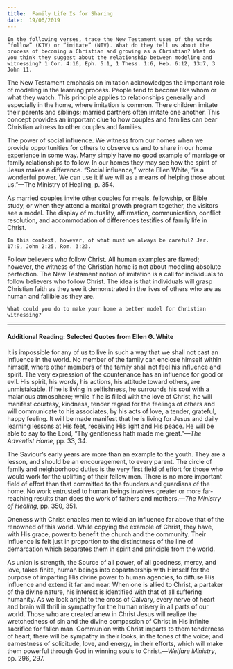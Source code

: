 ```yaml
---
title:  Family Life Is for Sharing
date:  19/06/2019
---
```


`In the following verses, trace the New Testament uses of the words “follow” (KJV) or “imitate” (NIV). What do they tell us about the process of becoming a Christian and growing as a Christian? What do you think they suggest about the relationship between modeling and witnessing? 1 Cor. 4:16, Eph. 5:1, 1 Thess. 1:6, Heb. 6:12, 13:7, 3 John 11.`

The New Testament emphasis on imitation acknowledges the important role of modeling in the learning process. People tend to become like whom or what they watch. This principle applies to relationships generally and especially in the home, where imitation is common. There children imitate their parents and siblings; married partners often imitate one another. This concept provides an important clue to how couples and families can bear Christian witness to other couples and families.

The power of social influence. We witness from our homes when we provide opportunities for others to observe us and to share in our home experience in some way. Many simply have no good example of marriage or family relationships to follow. In our homes they may see how the spirit of Jesus makes a difference. “Social influence,” wrote Ellen White, “is a wonderful power. We can use it if we will as a means of helping those about us.”—The Ministry of Healing, p. 354.

As married couples invite other couples for meals, fellowship, or Bible study, or when they attend a marital growth program together, the visitors see a model. The display of mutuality, affirmation, communication, conflict resolution, and accommodation of differences testifies of family life in Christ.

`In this context, however, of what must we always be careful? Jer. 17:9, John 2:25, Rom. 3:23.`

Follow believers who follow Christ. All human examples are flawed; however, the witness of the Christian home is not about modeling absolute perfection. The New Testament notion of imitation is a call for individuals to follow believers who follow Christ. The idea is that individuals will grasp Christian faith as they see it demonstrated in the lives of others who are as human and fallible as they are.

`What could you do to make your home a better model for Christian witnessing?`

---

#### Additional Reading: Selected Quotes from Ellen G. White

It is impossible for any of us to live in such a way that we shall not cast an influence in the world. No member of the family can enclose himself within himself, where other members of the family shall not feel his influence and spirit. The very expression of the countenance has an influence for good or evil. His spirit, his words, his actions, his attitude toward others, are unmistakable. If he is living in selfishness, he surrounds his soul with a malarious atmosphere; while if he is filled with the love of Christ, he will manifest courtesy, kindness, tender regard for the feelings of others and will communicate to his associates, by his acts of love, a tender, grateful, happy feeling. It will be made manifest that he is living for Jesus and daily learning lessons at His feet, receiving His light and His peace. He will be able to say to the Lord, “Thy gentleness hath made me great.”—_The Adventist Home_, pp. 33, 34. 

The Saviour’s early years are more than an example to the youth. They are a lesson, and should be an encouragement, to every parent. The circle of family and neighborhood duties is the very first field of effort for those who would work for the uplifting of their fellow men. There is no more important field of effort than that committed to the founders and guardians of the home. No work entrusted to human beings involves greater or more far-reaching results than does the work of fathers and mothers.—_The Ministry of Healing_, pp. 350, 351. 

Oneness with Christ enables men to wield an influence far above that of the renowned of this world. While copying the example of Christ, they have, with His grace, power to benefit the church and the community. Their influence is felt just in proportion to the distinctness of the line of demarcation which separates them in spirit and principle from the world. 

As union is strength, the Source of all power, of all goodness, mercy, and love, takes finite, human beings into copartnership with Himself for the purpose of imparting His divine power to human agencies, to diffuse His influence and extend it far and near. When one is allied to Christ, a partaker of the divine nature, his interest is identified with that of all suffering humanity. As we look aright to the cross of Calvary, every nerve of heart and brain will thrill in sympathy for the human misery in all parts of our world. Those who are created anew in Christ Jesus will realize the wretchedness of sin and the divine compassion of Christ in His infinite sacrifice for fallen man. Communion with Christ imparts to them tenderness of heart; there will be sympathy in their looks, in the tones of the voice; and earnestness of solicitude, love, and energy, in their efforts, which will make them powerful through God in winning souls to Christ.—_Welfare Ministry_, pp. 296, 297. 
